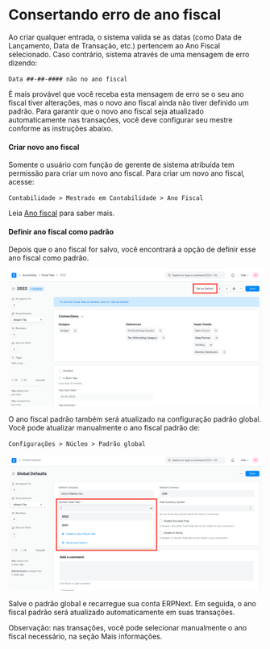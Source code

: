 # Consertando erro de ano fiscal


Ao criar qualquer entrada, o sistema valida se as datas (como Data de Lançamento, Data de Transação, etc.) pertencem ao Ano Fiscal selecionado. Caso contrário, sistema através de uma mensagem de erro dizendo:


`Data ##-##-#### não no ano fiscal`


É mais provável que você receba esta mensagem de erro se o seu ano fiscal tiver alterações, mas o novo ano fiscal ainda não tiver definido um padrão. Para garantir que o novo ano fiscal seja atualizado automaticamente nas transações, você deve configurar seu mestre conforme as instruções abaixo.


#### Criar novo ano fiscal


Somente o usuário com função de gerente de sistema atribuída tem permissão para criar um novo ano fiscal. Para criar um novo ano fiscal, acesse:


`Contabilidade > Mestrado em Contabilidade > Ano Fiscal`


Leia [Ano fiscal](/docs/v13/user/manual/en/accounts/fiscal-year) para saber mais.


#### Definir ano fiscal como padrão


Depois que o ano fiscal for salvo, você encontrará a opção de definir esse ano fiscal como padrão.


![Definir ano fiscal como padrão](/files/set-fiscal-year-as-default.png)


O ano fiscal padrão também será atualizado na configuração padrão global. Você pode atualizar manualmente o ano fiscal padrão de:


`Configurações > Núcleo > Padrão global`


![Configuração do ano fiscal atual em padrões globais](/files/current-fiscal-year-in-global-defaults.png)


Salve o padrão global e recarregue sua conta ERPNext. Em seguida, o ano fiscal padrão será atualizado automaticamente em suas transações.


Observação: nas transações, você pode selecionar manualmente o ano fiscal necessário, na seção Mais informações.